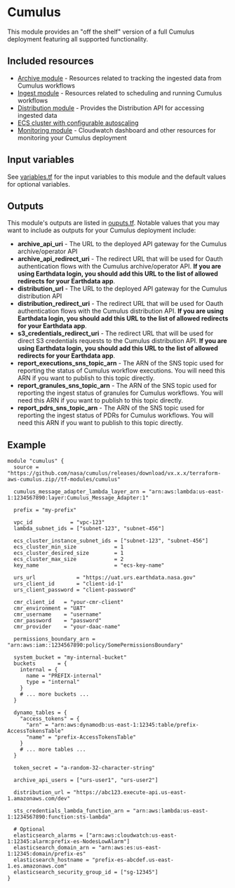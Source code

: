 # Cumulus

This module provides an "off the shelf" version of a full Cumulus deployment featuring all supported functionality.

## Included resources

- [Archive module](../archive) - Resources related to tracking the ingested data from Cumulus workflows
- [Ingest module](../ingest) - Resources related to scheduling and running Cumulus workflows
- [Distribution module](../distribution/README.md) - Provides the Distribution API for accessing ingested data
- [ECS cluster with configurable autoscaling](./ecs_cluster.tf)
- [Monitoring module](../monitoring) - Cloudwatch dashboard and other resources for monitoring your Cumulus deployment

## Input variables

See [variables.tf](./variables.tf) for the input variables to this module and the default values for optional variables.

## Outputs

This module's outputs are listed in [ouputs.tf](./outputs.tf). Notable values that you may want to include as outputs for your Cumulus deployment include:

- **archive_api_uri** - The URL to the deployed API gateway for the Cumulus archive/operator API
- **archive_api_redirect_uri** - The redirect URL that will be used for Oauth authentication flows with the Cumulus archive/operator API. **If you are using Earthdata login, you should add this URL to the list of allowed redirects for your Earthdata app**.
- **distribution_url** - The URL to the deployed API gateway for the Cumulus distribution API
- **distribution_redirect_uri** - The redirect URL that will be used for Oauth authentication flows with the Cumulus distribution API. **If you are using Earthdata login, you should add this URL to the list of allowed redirects for your Earthdata app**.
- **s3_credentials_redirect_uri** - The redirect URL that will be used for direct S3 credentials requests to the Cumulus distribution API. **If you are using Earthdata login, you should add this URL to the list of allowed redirects for your Earthdata app**.
- **report_executions_sns_topic_arn** - The ARN of the SNS topic used for reporting the status of Cumulus workflow executions. You will need this ARN if you want to publish to this topic directly.
- **report_granules_sns_topic_arn** - The ARN of the SNS topic used for reporting the ingest status of granules for Cumulus workflows. You will need this ARN if you want to publish to this topic directly.
- **report_pdrs_sns_topic_arn** - The ARN of the SNS topic used for reporting the ingest status of PDRs for Cumulus workflows. You will need this ARN if you want to publish to this topic directly.

## Example

```hcl
module "cumulus" {
  source = "https://github.com/nasa/cumulus/releases/download/vx.x.x/terraform-aws-cumulus.zip//tf-modules/cumulus"

  cumulus_message_adapter_lambda_layer_arn = "arn:aws:lambda:us-east-1:1234567890:layer:Cumulus_Message_Adapter:1"

  prefix = "my-prefix"

  vpc_id            = "vpc-123"
  lambda_subnet_ids = ["subnet-123", "subnet-456"]

  ecs_cluster_instance_subnet_ids = ["subnet-123", "subnet-456"]
  ecs_cluster_min_size            = 1
  ecs_cluster_desired_size        = 1
  ecs_cluster_max_size            = 2
  key_name                        = "ecs-key-name"

  urs_url             = "https://uat.urs.earthdata.nasa.gov"
  urs_client_id       = "client-id-1"
  urs_client_password = "client-password"

  cmr_client_id   = "your-cmr-client"
  cmr_environment = "UAT"
  cmr_username    = "username"
  cmr_password    = "password"
  cmr_provider    = "your-daac-name"

  permissions_boundary_arn = "arn:aws:iam::1234567890:policy/SomePermissionsBoundary"

  system_bucket = "my-internal-bucket"
  buckets       = {
    internal = {
      name = "PREFIX-internal"
      type = "internal"
    }
    # ... more buckets ...
  }

  dynamo_tables = {
    "access_tokens" = {
      "arn" = "arn:aws:dynamodb:us-east-1:12345:table/prefix-AccessTokensTable"
      "name" = "prefix-AccessTokensTable"
    }
    # ... more tables ...
  }

  token_secret = "a-random-32-character-string"

  archive_api_users = ["urs-user1", "urs-user2"]

  distribution_url = "https://abc123.execute-api.us-east-1.amazonaws.com/dev"

  sts_credentials_lambda_function_arn = "arn:aws:lambda:us-east-1:1234567890:function:sts-lambda"

  # Optional
  elasticsearch_alarms = ["arn:aws:cloudwatch:us-east-1:12345:alarm:prefix-es-NodesLowAlarm"]
  elasticsearch_domain_arn = "arn:aws:es:us-east-1:12345:domain/prefix-es"
  elasticsearch_hostname = "prefix-es-abcdef.us-east-1.es.amazonaws.com"
  elasticsearch_security_group_id = ["sg-12345"]
}
```
